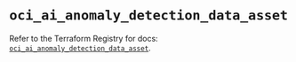 # `oci_ai_anomaly_detection_data_asset`

Refer to the Terraform Registry for docs: [`oci_ai_anomaly_detection_data_asset`](https://registry.terraform.io/providers/oracle/oci/6.18.0/docs/resources/ai_anomaly_detection_data_asset).
